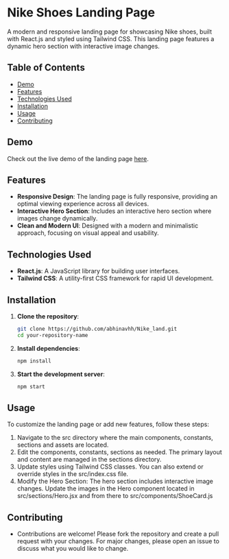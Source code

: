 # Nike Shoes Landing Page

A modern and responsive landing page for showcasing Nike shoes, built with React.js and styled using Tailwind CSS. This landing page features a dynamic hero section with interactive image changes.

## Table of Contents

- [Demo](#demo)
- [Features](#features)
- [Technologies Used](#technologies-used)
- [Installation](#installation)
- [Usage](#usage)
- [Contributing](#contributing)

## Demo

Check out the live demo of the landing page [here](https://abhinavhh.github.io/Nike_land/).

## Features

- **Responsive Design**: The landing page is fully responsive, providing an optimal viewing experience across all devices.
- **Interactive Hero Section**: Includes an interactive hero section where images change dynamically.
- **Clean and Modern UI**: Designed with a modern and minimalistic approach, focusing on visual appeal and usability.

## Technologies Used

- **React.js**: A JavaScript library for building user interfaces.
- **Tailwind CSS**: A utility-first CSS framework for rapid UI development.

## Installation

1. **Clone the repository**:

   ```bash
   git clone https://github.com/abhinavhh/Nike_land.git
   cd your-repository-name
2. **Install dependencies**:
   ```bash
   npm install
3. **Start the development server**:
   ```bash
   npm start

## Usage

To customize the landing page or add new features, follow these steps:

 1. Navigate to the src directory where the main components, constants, sections and assets are located.
 2. Edit the components, constants, sections as needed. The primary layout and content are managed in the sections directory.
 3. Update styles using Tailwind CSS classes. You can also extend or override styles in the src/index.css file.
 4. Modify the Hero Section: The hero section includes interactive image changes. Update the images in the Hero component located in src/sections/Hero.jsx and from there to src/components/ShoeCard.js

## Contributing

- Contributions are welcome! Please fork the repository and create a pull request with your changes. For major changes, please open an issue to discuss what you would like to change.

